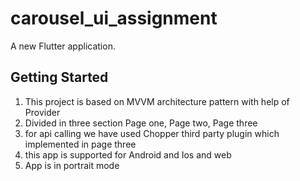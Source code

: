 # carousel_ui_assignment

A new Flutter application.

## Getting Started

1. This project is based on MVVM architecture pattern with help of Provider
2. Divided in three section Page one, Page two, Page three
3. for api calling we have used Chopper third party plugin which implemented in page three
4. this app is supported for Android and Ios and web
5. App is in portrait mode



